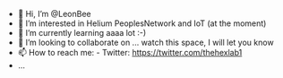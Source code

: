- 👋 Hi, I’m @LeonBee
- 👀 I’m interested in Helium PeoplesNetwork and IoT (at the moment)
- 🌱 I’m currently learning aaaa lot :-)
- 💞️ I’m looking to collaborate on ... watch this space, I will let you know
- 📫 How to reach me:
      - Twitter: https://twitter.com/thehexlab1
- ...

<!---
LeonBeeSwe/LeonBeeSwe is a ✨ special ✨ repository because its `README.md` (this file) appears on your GitHub profile.
You can click the Preview link to take a look at your changes.
--->
